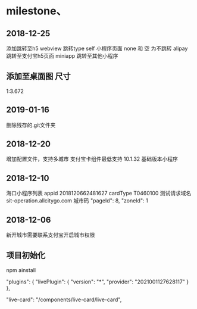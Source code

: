 # milestone、

## 2018-12-25

添加跳转至h5 webview
跳转type
self 小程序页面
none 和 空 为不跳转
alipay 跳转至支付宝h5页面
miniapp 跳转至其他小程序

## 添加至桌面图 尺寸

1:3.672

## 2019-01-16

删除残存的.git文件夹

## 2018-12-20

增加配置文件，支持多城市
支付宝卡组件最低支持 10.1.32
基础版本小程序

## 2018-12-10

海口小程序列表
appid 2018120662481627
cardType T0460100
测试请求域名 sit-operation.allcitygo.com
城市码  "pageId": 8, "zoneId": 1

## 2018-12-06

新开城市需要联系支付宝开启城市权限

## 项目初始化

npm ainstall




  "plugins": {
    "livePlugin": {
      "version": "*",
      "provider": "2021001127628117"
    }
  },


  "live-card": "/components/live-card/live-card",